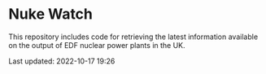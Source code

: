 # Nuke Watch

This repository includes code for retrieving the latest information available on the output of EDF nuclear power plants in the UK.

Last updated: 2022-10-17 19:26